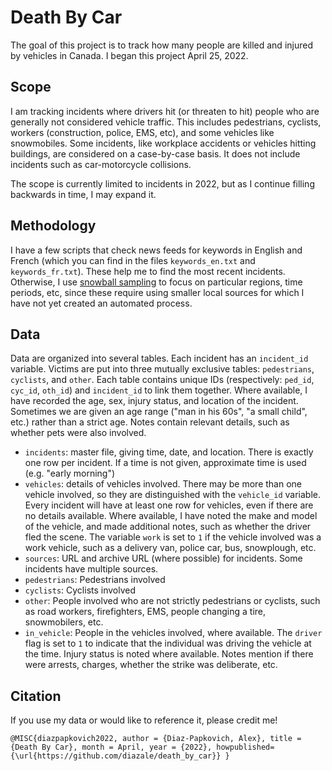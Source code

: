 # Death By Car

The goal of this project is to track how many people are killed and injured by vehicles in Canada. I began this project April 25, 2022.

## Scope

I am tracking incidents where drivers hit (or threaten to hit) people who are generally not considered vehicle traffic. This includes pedestrians, cyclists, workers (construction, police, EMS, etc), and some vehicles like snowmobiles. Some incidents, like workplace accidents or vehicles hitting buildings, are considered on a case-by-case basis. It does not include incidents such as car-motorcycle collisions.

The scope is currently limited to incidents in 2022, but as I continue filling backwards in time, I may expand it.

## Methodology

I have a few scripts that check news feeds for keywords in English and French (which you can find in the files `keywords_en.txt` and `keywords_fr.txt`). These help me to find the most recent incidents. Otherwise, I use [snowball sampling](https://en.wikipedia.org/wiki/Snowball_sampling) to focus on particular regions, time periods, etc, since these require using smaller local sources for which I have not yet created an automated process.

## Data

Data are organized into several tables. Each incident has an `incident_id` variable. Victims are put into three mutually exclusive tables: `pedestrians`, `cyclists`, and `other`. Each table contains unique IDs (respectively: `ped_id`, `cyc_id`, `oth_id`) and `incident_id` to link them together. Where available, I have recorded the age, sex, injury status, and location of the incident. Sometimes we are given an age range ("man in his 60s", "a small child", etc.) rather than a strict age. Notes contain relevant details, such as whether pets were also involved.

* `incidents`: master file, giving time, date, and location. There is exactly one row per incident. If a time is not given, approximate time is used (e.g. "early morning")
*  `vehicles`: details of vehicles involved. There may be more than one vehicle involved, so they are distinguished with the `vehicle_id` variable. Every incident will have at least one row for vehicles, even if there are no details available. Where available, I have noted the make and model of the vehicle, and made additional notes, such as whether the driver fled the scene. The variable `work` is set to `1` if the vehicle involved was a work vehicle, such as a delivery van, police car, bus, snowplough, etc.
*  `sources`: URL and archive URL (where possible) for incidents. Some incidents have multiple sources.
*  `pedestrians`: Pedestrians involved
*  `cyclists`: Cyclists involved
*  `other`: People involved who are not strictly pedestrians or cyclists, such as road workers, firefighters, EMS, people changing a tire, snowmobilers, etc.
*  `in_vehicle`: People in the vehicles involved, where available. The `driver` flag is set to `1` to indicate that the individual was driving the vehicle at the time. Injury status is noted where available. Notes mention if there were arrests, charges, whether the strike was deliberate, etc.

## Citation

If you use my data or would like to reference it, please credit me!

`@MISC{diazpapkovich2022,
author = {Diaz-Papkovich, Alex},
title = {Death By Car},
month = April,
year = {2022},
howpublished={\url{https://github.com/diazale/death_by_car}}
}`
